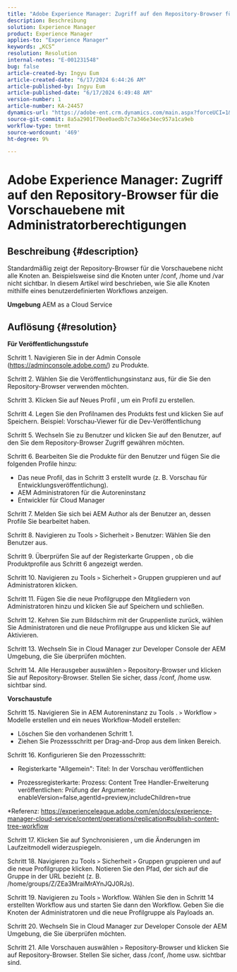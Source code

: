 ```yaml
---
title: "Adobe Experience Manager: Zugriff auf den Repository-Browser für die Vorschauebene mit Administratorberechtigungen"
description: Beschreibung
solution: Experience Manager
product: Experience Manager
applies-to: "Experience Manager"
keywords: „KCS“
resolution: Resolution
internal-notes: "E-001231548"
bug: false
article-created-by: Ingyu Eum
article-created-date: "6/17/2024 6:44:26 AM"
article-published-by: Ingyu Eum
article-published-date: "6/17/2024 6:49:48 AM"
version-number: 1
article-number: KA-24457
dynamics-url: "https://adobe-ent.crm.dynamics.com/main.aspx?forceUCI=1&pagetype=entityrecord&etn=knowledgearticle&id=023f7d06-752c-ef11-840b-000d3a5c0892"
source-git-commit: 8a5a2901f70ee0aedb7c7a346e34ec957a1ca9eb
workflow-type: tm+mt
source-wordcount: '469'
ht-degree: 9%

---
```


# Adobe Experience Manager: Zugriff auf den Repository-Browser für die Vorschauebene mit Administratorberechtigungen

## Beschreibung {#description}


Standardmäßig zeigt der Repository-Browser für die Vorschauebene nicht alle Knoten an. Beispielsweise sind die Knoten unter /conf, /home und /var nicht sichtbar. In diesem Artikel wird beschrieben, wie Sie alle Knoten mithilfe eines benutzerdefinierten Workflows anzeigen.

<b>Umgebung</b>
AEM as a Cloud Service


## Auflösung {#resolution}


<b>Für Veröffentlichungsstufe</b>

Schritt 1. Navigieren Sie in der Admin Console (https://adminconsole.adobe.com/) zu Produkte.

Schritt 2. Wählen Sie die Veröffentlichungsinstanz aus, für die Sie den Repository-Browser verwenden möchten.

Schritt 3. Klicken Sie auf Neues Profil , um ein Profil zu erstellen.

Schritt 4. Legen Sie den Profilnamen des Produkts fest und klicken Sie auf Speichern.
Beispiel: Vorschau-Viewer für die Dev-Veröffentlichung

Schritt 5. Wechseln Sie zu Benutzer und klicken Sie auf den Benutzer, auf den Sie dem Repository-Browser Zugriff gewähren möchten.

Schritt 6. Bearbeiten Sie die Produkte für den Benutzer und fügen Sie die folgenden Profile hinzu:
- Das neue Profil, das in Schritt 3 erstellt wurde (z. B. Vorschau für Entwicklungsveröffentlichung).
- AEM Administratoren für die Autoreninstanz
- Entwickler für Cloud Manager

Schritt 7. Melden Sie sich bei AEM Author als der Benutzer an, dessen Profile Sie bearbeitet haben.

Schritt 8. Navigieren zu Tools `>`  Sicherheit `>`  Benutzer: Wählen Sie den Benutzer aus.

Schritt 9. Überprüfen Sie auf der Registerkarte Gruppen , ob die Produktprofile aus Schritt 6 angezeigt werden.

Schritt 10. Navigieren zu Tools `>`  Sicherheit `>`  Gruppen gruppieren und auf Administratoren klicken.

Schritt 11. Fügen Sie die neue Profilgruppe den Mitgliedern von Administratoren hinzu und klicken Sie auf Speichern und schließen.

Schritt 12. Kehren Sie zum Bildschirm mit der Gruppenliste zurück, wählen Sie Administratoren und die neue Profilgruppe aus und klicken Sie auf Aktivieren.

Schritt 13. Wechseln Sie in Cloud Manager zur Developer Console der AEM Umgebung, die Sie überprüfen möchten.

Schritt 14. Alle Herausgeber auswählen `>`  Repository-Browser und klicken Sie auf Repository-Browser.
Stellen Sie sicher, dass /conf, /home usw. sichtbar sind.

<b>Vorschaustufe</b>

Schritt 15. Navigieren Sie in AEM Autoreninstanz zu Tools . `>`  Workflow `>`  Modelle erstellen und ein neues Workflow-Modell erstellen:
- Löschen Sie den vorhandenen Schritt 1.
- Ziehen Sie Prozessschritt per Drag-and-Drop aus dem linken Bereich.

Schritt 16. Konfigurieren Sie den Prozessschritt:

- Registerkarte &quot;Allgemein&quot;: Titel: In der Vorschau veröffentlichen

- Prozessregisterkarte: Prozess: Content Tree Handler-Erweiterung veröffentlichen: Prüfung der Argumente: enableVersion=false,agentId=preview,includeChildren=true

\*Referenz: https://experienceleague.adobe.com/en/docs/experience-manager-cloud-service/content/operations/replication#publish-content-tree-workflow

Schritt 17. Klicken Sie auf Synchronisieren , um die Änderungen im Laufzeitmodell widerzuspiegeln.

Schritt 18. Navigieren zu Tools `>`  Sicherheit `>`  Gruppen gruppieren und auf die neue Profilgruppe klicken.
Notieren Sie den Pfad, der sich auf die Gruppe in der URL bezieht (z. B. /home/groups/Z/ZEa3MraiMrAYnJQJ0RJs).

Schritt 19. Navigieren zu Tools `>`  Workflow. Wählen Sie den in Schritt 14 erstellten Workflow aus und starten Sie dann den Workflow.
Geben Sie die Knoten der Administratoren und die neue Profilgruppe als Payloads an.

Schritt 20. Wechseln Sie in Cloud Manager zur Developer Console der AEM Umgebung, die Sie überprüfen möchten.

Schritt 21. Alle Vorschauen auswählen `>`  Repository-Browser und klicken Sie auf Repository-Browser.
Stellen Sie sicher, dass /conf, /home usw. sichtbar sind.
